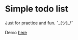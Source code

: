 # Simple todo list

Just for practice and fun. ¯\_(ツ)\_/¯

Demo [here](https://webs95.github.io/ts-practice/)

